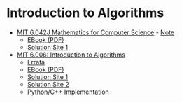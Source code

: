 # Introduction to Algorithms 
- [MIT 6.042J Mathematics for Computer Science](https://openlearninglibrary.mit.edu/courses/course-v1:OCW+6.042J+2T2019/about) - [Note](./mit_6.042j.md)
  - [EBook (PDF)](./Mathematics%20for%20Computer%20Science%20by%20Eric%20Lehman%2C%20F.%20Thomson%20Leighton%2C%20Albert%20R.%20Meyer%20(z-lib.org).pdf) 
  - [Solution Site 1](https://github.com/frevib/mit-cs-math-6042-fall-2010-problems)
- [MIT 6.006: Introduction to Algorithms](https://ocw.mit.edu/courses/electrical-engineering-and-computer-science/6-006-introduction-to-algorithms-spring-2020/index.htm)
  - [Errata](https://www.cs.dartmouth.edu/~thc/clrs-bugs/bugs-3e.php)
  - [EBook (PDF)](https://github.com/jong8jong8/algorithm/blob/main/intro-algo/Introduction%20to%20algorithms%20by%20Thomas%20H.%20Cormen%2C%20Charles%20E.%20Leiserson%2C%20Ronald%20L.%20Rivest%2C%20Clifford%20Stein%20(z-lib.org).pdf)
  - [Solution Site 1](https://sites.math.rutgers.edu/~ajl213/CLRS/CLRS.html)
  - [Solution Site 2](https://walkccc.me/CLRS/)
  - [Python/C++ Implementation](https://github.com/Robertboy18/Theoretical-Algorithms-Implementation)



